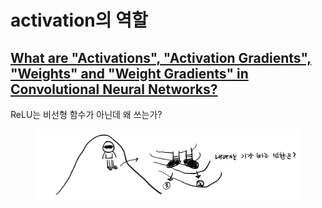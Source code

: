 # activation의 역할

## [What are "Activations", "Activation Gradients", "Weights" and "Weight Gradients" in Convolutional Neural Networks?](https://stackoverflow.com/questions/57038055/what-are-activations-activation-gradients-weights-and-weight-gradients)

ReLU는 비선형 함수가 아닌데 왜 쓰는가?

<figure><img src="../.gitbook/assets/image.png" alt=""><figcaption></figcaption></figure>
